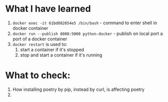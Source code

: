 # What I have learned

1. `docker exec -it 61bd082654e5 /bin/bash` - command to enter shell in docker container
2. `docker run --publish 8000:5000 python-docker` - publish on local port a port of a docker container
3. `docker restart` is used to:
   1. start a container if it's stopped
   2. stop and start a container if it's running

# What to check:
1. How installing poetry by pip, instead by curl, is affecting poetry
2. 

